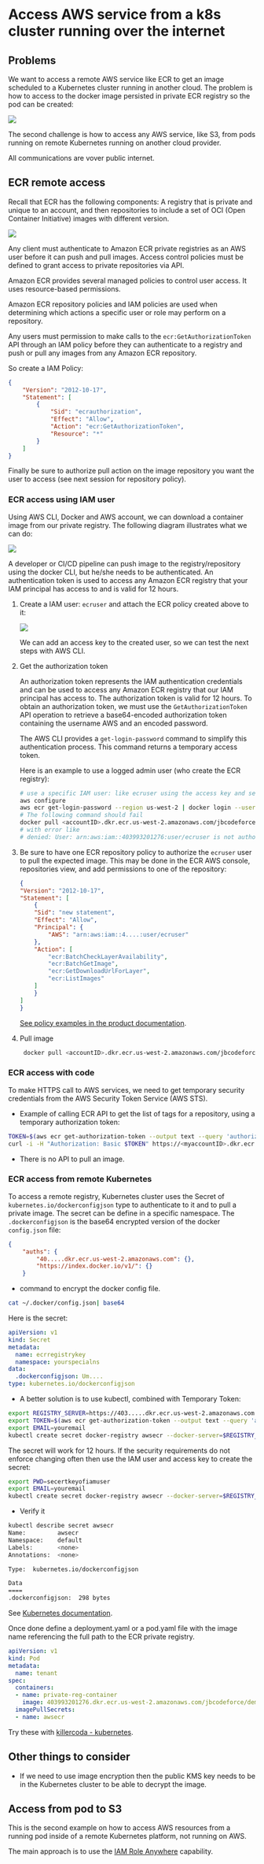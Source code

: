 # Access AWS service from a k8s cluster running over the internet

## Problems

We want to access a remote AWS service like ECR to get an image scheduled to a Kubernetes cluster running in another cloud. The problem is how to access to the docker image persisted in private ECR registry so the pod can be created:

![](./docs/diagrams/general-concept.drawio.png)

The second challenge is how to access any AWS service, like S3, from pods running on remote Kubernetes running on another cloud provider. 

All communications are vover public internet.

## ECR remote access

Recall that ECR has the following components: A registry that is private and unique to an account, and then repositories to include a set of OCI (Open Container Initiative) images with different version.

![](./docs/diagrams/ecr-components.drawio.png)

Any client must authenticate to Amazon ECR private registries as an AWS user before it can push and pull images. Access control policies must be defined to grant access to private repositories via API.

Amazon ECR provides several managed policies to control user access. It uses resource-based permissions.

Amazon ECR repository policies and IAM policies are used when determining which actions a specific user or role may perform on a repository.

Any users must permission to make calls to the `ecr:GetAuthorizationToken` API through an IAM policy before they can authenticate to a registry and push or pull any images from any Amazon ECR repository. 

So create a IAM Policy:

```json
{
    "Version": "2012-10-17",
    "Statement": [
        {
            "Sid": "ecrauthorization",
            "Effect": "Allow",
            "Action": "ecr:GetAuthorizationToken",
            "Resource": "*"
        }
    ]
}
```

Finally be sure to authorize pull action on the image repository you want the user to access (see next session for repository policy).

### ECR access using IAM user

Using AWS CLI, Docker and AWS account, we can download a container image from our private registry. The following diagram illustrates what we can do:

![](./docs/diagrams/ecr-from-laptop.drawio.png)

A developer or CI/CD pipeline can push image to the registry/repository using the docker CLI, but he/she needs to be authenticated. An authentication token is used to access any Amazon ECR registry that your IAM principal has access to and is valid for 12 hours. 

1. Create a IAM user: `ecruser` and attach the ECR policy created above to it:

    ![](./docs/images/ecruser.jpg)

    We can add an access key to the created user, so we can test the next steps with AWS CLI.

1. Get the authorization token

    An authorization token represents the IAM authentication credentials and can be used to access any Amazon ECR registry that our IAM principal has access to. The authorization token is valid for 12 hours. To obtain an authorization token, we must use the `GetAuthorizationToken` API operation to retrieve a base64-encoded authorization token containing the username AWS and an encoded password.

    The AWS CLI provides a `get-login-password` command to simplify this authentication process. This command returns a temporary access token. 

    Here is an example to use a logged admin user (who create the ECR registry):

    ```sh
    # use a specific IAM user: like ecruser using the access key and secret
    aws configure 
    aws ecr get-login-password --region us-west-2 | docker login --username AWS --password-stdin your_aws_account_id.dkr.ecr.us-west-2.amazonaws.com
    # The following command should fail
    docker pull <accountID>.dkr.ecr.us-west-2.amazonaws.com/jbcodeforce/autonomous-car-ride
    # with error like
    # denied: User: arn:aws:iam::403993201276:user/ecruser is not authorized to perform: ecr:BatchGetImage on resource...
    ```

1. Be sure to have one ECR repository policy to authorize the `ecruser` user to pull the expected image. This may be done in the ECR AWS console, repositories view, and add permissions to one of the repository:

    ```json
    {
    "Version": "2012-10-17",
    "Statement": [
        {
        "Sid": "new statement",
        "Effect": "Allow",
        "Principal": {
            "AWS": "arn:aws:iam::4....:user/ecruser"
        },
        "Action": [
            "ecr:BatchCheckLayerAvailability",
            "ecr:BatchGetImage",
            "ecr:GetDownloadUrlForLayer",
            "ecr:ListImages"
        ]
        }
    ]
    }
    ```

    [See policy examples in the product documentation](https://docs.aws.amazon.com/AmazonECR/latest/userguide/repository-policy-examples.html).

1. Pull image

    ```sh
     docker pull <accountID>.dkr.ecr.us-west-2.amazonaws.com/jbcodeforce/autonomous-car-ride
     ```

### ECR access with code

To make HTTPS call to AWS services, we need to get temporary security credentials from the AWS Security Token Service (AWS STS).

* Example of calling ECR API to get the list of tags for a repository, using a temporary authorization token:

```sh
TOKEN=$(aws ecr get-authorization-token --output text --query 'authorizationData[].authorizationToken') 
curl -i -H "Authorization: Basic $TOKEN" https://<myaccountID>.dkr.ecr.us-west-2.amazonaws.com/v2/jbcodeforce/java-lambda/tags/list
```

* There is no API to pull an image.


### ECR access from remote Kubernetes

To access a remote registry, Kubernetes cluster uses the Secret of `kubernetes.io/dockerconfigjson` type to authenticate to it and to pull a private image. The secret can be define in a specific namespace. The `.dockerconfigjson` is the base64 encrypted version of the docker `config.json` file:

```json
{
	"auths": {
		"40.....dkr.ecr.us-west-2.amazonaws.com": {},
		"https://index.docker.io/v1/": {}
	}

```
* command to encrypt the docker config file.

```sh
cat ~/.docker/config.json| base64
```

Here is the secret:

```yaml
apiVersion: v1
kind: Secret
metadata:
  name: ecrregistrykey
  namespace: yourspecialns
data:
  .dockerconfigjson: Um....
type: kubernetes.io/dockerconfigjson
```

* A better solution is to use kubectl, combined with Temporary Token:

```sh
export REGISTRY_SERVER=https://403.....dkr.ecr.us-west-2.amazonaws.com
export TOKEN=$(aws ecr get-authorization-token --output text --query 'authorizationData[].authorizationToken') 
export EMAIL=youremail
kubectl create secret docker-registry awsecr --docker-server=$REGISTRY_SERVER --docker-username=AWS --docker-password=$TOKEN --docker-email=$EMAIL
```

The secret will work for 12 hours. If the security requirements do not enforce changing often then use the IAM user and access key to create the secret:

```sh
export PWD=secertkeyofiamuser
export EMAIL=youremail
kubectl create secret docker-registry awsecr --docker-server=$REGISTRY_SERVER --docker-username=ecruser --docker-password=$PWD--docker-email=$EMAIL
```

* Verify it

```sh
kubectl describe secret awsecr
Name:         awsecr
Namespace:    default
Labels:       <none>
Annotations:  <none>

Type:  kubernetes.io/dockerconfigjson

Data
====
.dockerconfigjson:  298 bytes
```

See [Kubernetes documentation](https://kubernetes.io/docs/tasks/configure-pod-container/pull-image-private-registry/).

Once done define a deployment.yaml or a pod.yaml file with the image name referencing the full path to the ECR private registry.

```yaml
apiVersion: v1
kind: Pod
metadata:
  name: tenant
spec:
  containers:
  - name: private-reg-container
    image: 403993201276.dkr.ecr.us-west-2.amazonaws.com/jbcodeforce/demo-saas-tenant-mgr:latest
  imagePullSecrets:
  - name: awsecr
```

Try these with [killercoda - kubernetes](https://killercoda.com/kubernetes).

## Other things to consider

* If we need to use image encryption then the public KMS key needs to be in the Kubernetes cluster to be able to decrypt the image.

## Access from pod to S3

This is the second example on how to access AWS resources from a running pod inside of a remote Kubernetes platform, not running on AWS.

The main approach is to use the [IAM Role Anywhere](https://docs.aws.amazon.com/rolesanywhere/latest/userguide/introduction.html) capability.